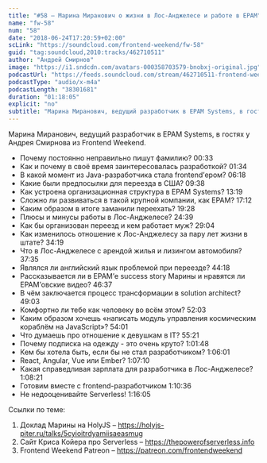 ```yaml
---
title: "#58 – Марина Миранович о жизни в Лос-Анджелесе и работе в EPAM"
name: "fw-58"
num: "58"
date: "2018-06-24T17:20:59+02:00"
scLink: "https://soundcloud.com/frontend-weekend/fw-58"
guid: "tag:soundcloud,2010:tracks/462710511"
author: "Андрей Смирнов"
image: "https://i1.sndcdn.com/avatars-000358703579-bnobxj-original.jpg"
podcastUrl: "https://feeds.soundcloud.com/stream/462710511-frontend-weekend-fw-58.m4a"
podcastType: "audio/x-m4a"
podcastLength: "38301681"
duration: "01:18:05"
explicit: "no"
subtitle: "Марина Миранович, ведущий разработчик в EPAM Systems, в гостях у Андрея Смирнова из Frontend Weekend.  "
---
```

Марина Миранович, ведущий разработчик в EPAM Systems, в гостях у Андрея Смирнова из Frontend Weekend.  

- Почему постоянно неправильно пишут фамилию? 00:33
- Как и почему в своё время заинтересовалась разработкой? 01:34
- В какой момент из Java-разработчика стала frontend’ером? 06:18
- Какие были предпосылки для переезда в США? 09:38
- Как устроена организационная структура в EPAM Systems? 13:19
- Сложно ли развиваться в такой крупной компании, как EPAM? 17:12
- Каким образом в итоге заманили переехать? 19:28
- Плюсы и минусы работы в Лос-Анджелесе? 24:39
- Как бы организован переезд и кем работает муж? 29:04
- Как изменилось отношение к Лос-Анджелесу за пару лет жизни в штате? 34:19
- Что в Лос-Анджелесе с арендой жилья и лизингом автомобиля? 37:35
- Являлся ли английский язык проблемой при переезде? 44:18
- Рассказывается ли в EPAM’е success story Марины и нравятся ли EPAM’овские видео? 46:37
- В чём заключается процесс трансформации в solution architect? 49:03
- Комфортно ли тебе как человеку во всём этом? 52:03
- Каким образом хочешь «написать модуль управления космическим кораблём на JavaScript»? 54:01
- Что думаешь про отношение к девушкам в IT? 55:21
- Почему подписка на одежду - это очень круто? 1:01:48
- Кем бы хотела быть, если бы не стал разработчиком? 1:06:01
- React, Angular, Vue или Ember? 1:07:10
- Какая справедливая зарплата для разработчика в Лос-Анджелесе? 1:08:21
- Готовим вместе с frontend-разработчиком 1:10:36
- Не недооценивайте Serverless! 1:16:05

Ссылки по теме:
1) Доклад Марины на HolyJS – https://holyjs-piter.ru/talks/5cyioitrdyamiisaeasmug
2) Сайт Криса Койера про Serverless – https://thepowerofserverless.info
3) Frontend Weekend Patreon – https://patreon.com/frontendweekend